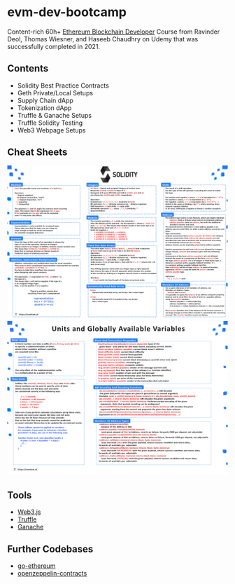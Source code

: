 # evm-dev-bootcamp

Content-rich 60h+ [Ethereum Blockchain Developer](https://www.udemy.com/course/blockchain-developer/) Course from Ravinder Deol, Thomas Wiesner, and Haseeb Chaudhry on Udemy that was successfully completed in 2021.

## Contents

- Solidity Best Practice Contracts
- Geth Private/Local Setups
- Supply Chain dApp
- Tokenization dApp
- Truffle & Ganache Setups 
- Truffle Solidity Testing
- Web3 Webpage Setups

## Cheat Sheets

![Solidity Cheat Sheet 1](./img/sol_cheatsheet_01.png)
![Solidity Cheat Sheet 2](./img/sol_cheatsheet_02.png)

## Tools

- [Web3.js](https://web3js.readthedocs.io/en/v1.7.4/)
- [Truffle](https://trufflesuite.com/)
- [Ganache](https://trufflesuite.com/ganache/)

## Further Codebases

- [go-ethereum](https://github.com/ethereum/go-ethereum)
- [openzeppelin-contracts](https://github.com/OpenZeppelin/openzeppelin-contracts)
